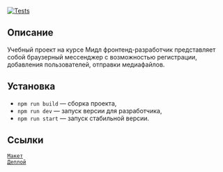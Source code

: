 [![Tests](https://github.com/Leliya/middle.messenger.praktikum.yandex/actions/workflows/tests.yml/badge.svg)](https://github.com/Leliya/middle.messenger.praktikum.yandex/actions/workflows/tests.yml)

## Описание

Учебный проект на курсе Мидл фронтенд-разработчик представляет собой браузерный мессенджер с возможностью регистрации, добавления пользователей, отправки медиафайлов.

## Установка

- `npm run build` — сборка проекта,
- `npm run dev` — запуск версии для разработчика,
- `npm run start` — запуск стабильной версии.

## Ссылки

[`Макет`](https://disk.yandex.ru/d/ApEgul2p-6u6Tg)  
[`Деплой`](https://shimmering-dodol-dd7a3d.netlify.app/)
